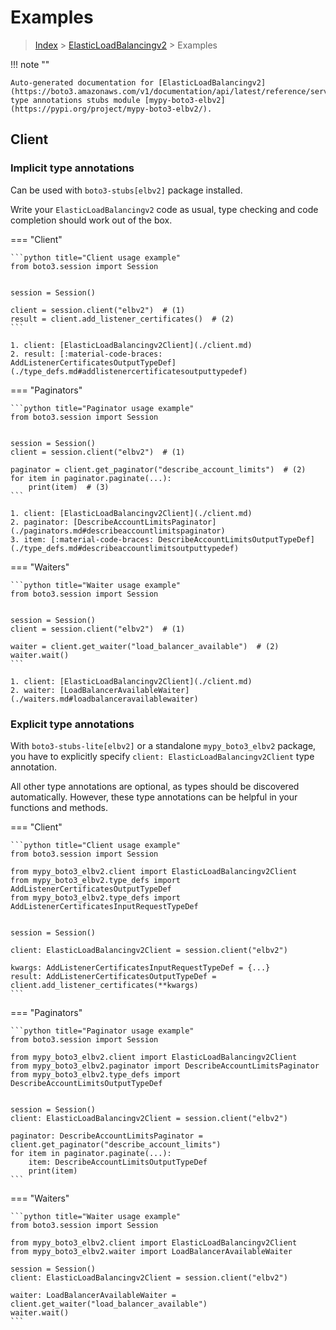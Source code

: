 # Examples

> [Index](../README.md) > [ElasticLoadBalancingv2](./README.md) > Examples

!!! note ""

    Auto-generated documentation for [ElasticLoadBalancingv2](https://boto3.amazonaws.com/v1/documentation/api/latest/reference/services/elbv2.html#ElasticLoadBalancingv2)
    type annotations stubs module [mypy-boto3-elbv2](https://pypi.org/project/mypy-boto3-elbv2/).

## Client

### Implicit type annotations

Can be used with `boto3-stubs[elbv2]` package installed.

Write your `ElasticLoadBalancingv2` code as usual,
type checking and code completion should work out of the box.


=== "Client"

    ```python title="Client usage example"
    from boto3.session import Session


    session = Session()

    client = session.client("elbv2")  # (1)
    result = client.add_listener_certificates()  # (2)
    ```

    1. client: [ElasticLoadBalancingv2Client](./client.md)
    2. result: [:material-code-braces: AddListenerCertificatesOutputTypeDef](./type_defs.md#addlistenercertificatesoutputtypedef) 



=== "Paginators"

    ```python title="Paginator usage example"
    from boto3.session import Session


    session = Session()
    client = session.client("elbv2")  # (1)

    paginator = client.get_paginator("describe_account_limits")  # (2)
    for item in paginator.paginate(...):
        print(item)  # (3)
    ```

    1. client: [ElasticLoadBalancingv2Client](./client.md)
    2. paginator: [DescribeAccountLimitsPaginator](./paginators.md#describeaccountlimitspaginator)
    3. item: [:material-code-braces: DescribeAccountLimitsOutputTypeDef](./type_defs.md#describeaccountlimitsoutputtypedef) 



=== "Waiters"

    ```python title="Waiter usage example"
    from boto3.session import Session


    session = Session()
    client = session.client("elbv2")  # (1)

    waiter = client.get_waiter("load_balancer_available")  # (2)
    waiter.wait()
    ```

    1. client: [ElasticLoadBalancingv2Client](./client.md)
    2. waiter: [LoadBalancerAvailableWaiter](./waiters.md#loadbalanceravailablewaiter)


### Explicit type annotations

With `boto3-stubs-lite[elbv2]`
or a standalone `mypy_boto3_elbv2` package, you have to explicitly specify `client: ElasticLoadBalancingv2Client` type annotation.

All other type annotations are optional, as types should be discovered automatically.
However, these type annotations can be helpful in your functions and methods.


=== "Client"

    ```python title="Client usage example"
    from boto3.session import Session

    from mypy_boto3_elbv2.client import ElasticLoadBalancingv2Client
    from mypy_boto3_elbv2.type_defs import AddListenerCertificatesOutputTypeDef
    from mypy_boto3_elbv2.type_defs import AddListenerCertificatesInputRequestTypeDef


    session = Session()

    client: ElasticLoadBalancingv2Client = session.client("elbv2")

    kwargs: AddListenerCertificatesInputRequestTypeDef = {...}
    result: AddListenerCertificatesOutputTypeDef = client.add_listener_certificates(**kwargs)
    ```



=== "Paginators"

    ```python title="Paginator usage example"
    from boto3.session import Session

    from mypy_boto3_elbv2.client import ElasticLoadBalancingv2Client
    from mypy_boto3_elbv2.paginator import DescribeAccountLimitsPaginator
    from mypy_boto3_elbv2.type_defs import DescribeAccountLimitsOutputTypeDef


    session = Session()
    client: ElasticLoadBalancingv2Client = session.client("elbv2")

    paginator: DescribeAccountLimitsPaginator = client.get_paginator("describe_account_limits")
    for item in paginator.paginate(...):
        item: DescribeAccountLimitsOutputTypeDef
        print(item)
    ```



=== "Waiters"

    ```python title="Waiter usage example"
    from boto3.session import Session

    from mypy_boto3_elbv2.client import ElasticLoadBalancingv2Client
    from mypy_boto3_elbv2.waiter import LoadBalancerAvailableWaiter

    session = Session()
    client: ElasticLoadBalancingv2Client = session.client("elbv2")

    waiter: LoadBalancerAvailableWaiter = client.get_waiter("load_balancer_available")
    waiter.wait()
    ```


